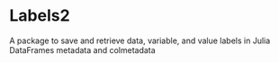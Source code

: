 # Labels2
A package to save and retrieve data, variable, and value labels in Julia DataFrames metadata and colmetadata
